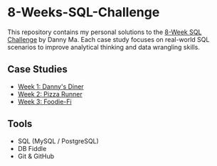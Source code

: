 # 8-Weeks-SQL-Challenge
This repository contains my personal solutions to the [8-Week SQL Challenge](https://8weeksqlchallenge.com/) by Danny Ma. Each case study focuses on real-world SQL scenarios to improve analytical thinking and data wrangling skills.

## Case Studies

- [Week 1: Danny's Diner](https://github.com/Alexminni3/8-Weeks-SQL-Challenge/tree/main/Week%201)
- [Week 2: Pizza Runner](./week2-pizza-runner/)
- [Week 3: Foodie-Fi](./week3-foodie-fi/)

## Tools

- SQL (MySQL / PostgreSQL)
- DB Fiddle
- Git & GitHub
